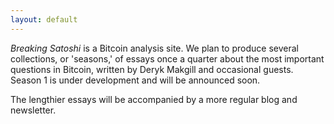 ```yaml
---
layout: default
---
```


*Breaking Satoshi* is a Bitcoin analysis site. We plan to produce several collections, or 'seasons,' of essays once a quarter about the most important questions in Bitcoin, written by Deryk Makgill and occasional guests. Season 1 is under development and will be announced soon.

The lengthier essays will be accompanied by a more regular blog and newsletter.



